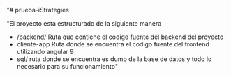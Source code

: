 "# prueba-iStrategies

"El proyecto esta estructurado de la siguiente manera 
 * /backend/ Ruta que contiene el codigo fuente del backend del proyecto 
 * cliente-app Ruta donde se encuentra el codigo fuente del frontend utilizando angular 9
 * sql/ ruta donde se encuentra es dump de la base de datos y todo lo necesario para su funcionamiento"
